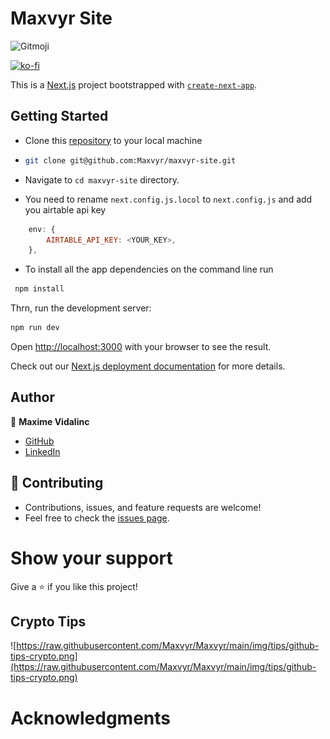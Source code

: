 # Maxvyr Site
<img src="https://img.shields.io/badge/gitmoji-%20😜%20😍-FFDD67.svg?style=flat-square" alt="Gitmoji">
</a>

[![ko-fi](https://ko-fi.com/img/githubbutton_sm.svg)](https://ko-fi.com/A0A72UVP8)

This is a [Next.js](https://nextjs.org/) project bootstrapped with [`create-next-app`](https://github.com/vercel/next.js/tree/canary/packages/create-next-app).

## Getting Started

- Clone this [repository](git@github.com:Maxvyr/maxvyr-site.git) to your local machine 
- ```bash
  git clone git@github.com:Maxvyr/maxvyr-site.git
  ```

- Navigate to `cd maxvyr-site`  directory.

- You need to rename `next.config.js.locol` to `next.config.js` and add you airtable api key 
```js
    env: {
        AIRTABLE_API_KEY: <YOUR_KEY>,
    },
```

- To install all the app dependencies on the command line run
 ```bash
  npm install
  ``` 

Thrn, run the development server:

```bash
npm run dev
```

Open [http://localhost:3000](http://localhost:3000) with your browser to see the result.

Check out our [Next.js deployment documentation](https://nextjs.org/docs/deployment) for more details.
## Author

:man: **Maxime Vidalinc**

- [GitHub](https://github.com/maxvyr)
- [LinkedIn](https://www.linkedin.com/in/maxime-vidalinc/)

## 🤝 Contributing
- Contributions, issues, and feature requests are welcome!
- Feel free to check the [issues page](https://github.com/Maxvyr/maxvyr-site/issues).

# Show your support
Give a ⭐ if you like this project!

## Crypto Tips
![https://raw.githubusercontent.com/Maxvyr/Maxvyr/main/img/tips/github-tips-crypto.png](https://raw.githubusercontent.com/Maxvyr/Maxvyr/main/img/tips/github-tips-crypto.png)


# Acknowledgments